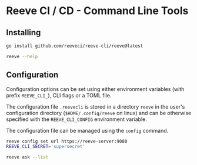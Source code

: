 # Reeve CI / CD - Command Line Tools

## Installing

```sh
go install github.com/reeveci/reeve-cli/reeve@latest

reeve --help
```

## Configuration

Configuration options can be set using either environment variables (with prefix `REEVE_CLI_`), CLI flags or a TOML file.

The configuration file `.reevecli` is stored in a directory `reeve` in the user's configuration directory (`$HOME/.config/reeve` on linux) and can be otherwise specified with the `REEVE_CLI_CONFIG` environment variable.

The configuration file can be managed using the `config` command.

```sh
reeve config set url https://reeve-server:9080
REEVE_CLI_SECRET='supersecret'

reeve ask --list
```
